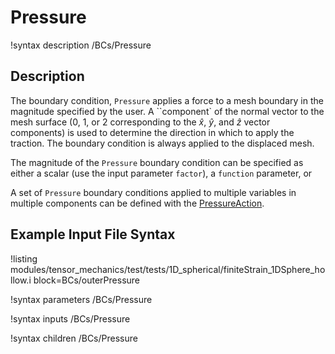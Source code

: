 # Pressure
!syntax description /BCs/Pressure

## Description
The boundary condition, `Pressure` applies a force to a mesh boundary in the magnitude specified by the user.
A ``component` of the normal vector to the mesh surface (0, 1, or 2 corresponding to the $\hat{x}$, $\hat{y}$, and $\hat{z}$ vector components) is used to determine the direction in which to apply the traction.
The boundary condition is always applied to the displaced mesh.

The magnitude of the `Pressure` boundary condition can be specified as either a scalar (use the input parameter `factor`), a `function` parameter, or

A set of `Pressure` boundary conditions applied to multiple variables in multiple components can be defined with the [PressureAction](/BCs/Pressure/tensor_mechanics/PressureAction.md).

## Example Input File Syntax
!listing modules/tensor_mechanics/test/tests/1D_spherical/finiteStrain_1DSphere_hollow.i block=BCs/outerPressure

!syntax parameters /BCs/Pressure

!syntax inputs /BCs/Pressure

!syntax children /BCs/Pressure

